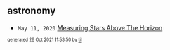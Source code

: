 ## astronomy


* <code>May 11, 2020</code> [Measuring Stars Above The Horizon](2020-05-11T00-17-00-measuring-stars-above-the-horizon.md)

<sup><sub>generated 28 Oct 2021 11:53:50 by <a href='https://github.com/senorprogrammer/til'>til</a></sub></sup>
